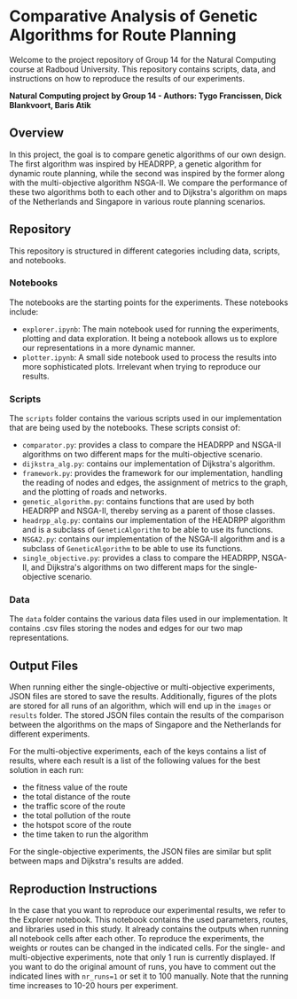 # Comparative Analysis of Genetic Algorithms for Route Planning

Welcome to the project repository of Group 14 for the Natural Computing course at Radboud University. This repository contains scripts, data, and instructions on how to reproduce the results of our experiments.

**Natural Computing project by Group 14 - Authors: Tygo Francissen, Dick Blankvoort, Baris Atik**

## Overview

In this project, the goal is to compare genetic algorithms of our own design. The first algorithm was inspired by HEADRPP, a genetic algorithm for dynamic route planning, while the second was inspired by the former along with the multi-objective algorithm NSGA-II. We compare the performance of these two algorithms both to each other and to Dijkstra's algorithm on maps of the Netherlands and Singapore in various route planning scenarios.

## Repository

This repository is structured in different categories including data, scripts, and notebooks.

### Notebooks

The notebooks are the starting points for the experiments. These notebooks include:

- `explorer.ipynb`: The main notebook used for running the experiments, plotting and data exploration. It being a notebook allows us to explore our representations in a more dynamic manner.
- `plotter.ipynb`: A small side notebook used to process the results into more sophisticated plots. Irrelevant when trying to reproduce our results.

### Scripts

The `scripts` folder contains the various scripts used in our implementation that are being used by the notebooks. These scripts consist of:

- `comparator.py`: provides a class to compare the HEADRPP and NSGA-II algorithms on two different maps for the multi-objective scenario.
- `dijkstra_alg.py`: contains our implementation of Dijkstra's algorithm.
- `framework.py`: provides the framework for our implementation, handling the reading of nodes and edges, the assignment of metrics to the graph, and the plotting of roads and networks.
- `genetic_algorithm.py`: contains functions that are used by both HEADRPP and NSGA-II, thereby serving as a parent of those classes.
- `headrpp_alg.py`: contains our implementation of the HEADRPP algorithm and is a subclass of `GeneticAlgorithm` to be able to use its functions.
- `NSGA2.py`: contains our implementation of the NSGA-II algorithm and is a subclass of `GeneticAlgorithm` to be able to use its functions.
- `single_objective.py`: provides a class to compare the HEADRPP, NSGA-II, and Dijkstra's algorithms on two different maps for the single-objective scenario.

### Data

The `data` folder contains the various data files used in our implementation. It contains .csv files storing the nodes and edges for our two map representations.

## Output Files

When running either the single-objective or multi-objective experiments, JSON files are stored to save the results. Additionally, figures of the plots are stored for all runs of an algorithm, which will end up in the `images` or `results` folder. The stored JSON files contain the results of the comparison between the algorithms on the maps of Singapore and the Netherlands for different experiments.

For the multi-objective experiments, each of the keys contains a list of results, where each result is a list of the following values for the best solution in each run:

- the fitness value of the route
- the total distance of the route
- the traffic score of the route
- the total pollution of the route
- the hotspot score of the route
- the time taken to run the algorithm

For the single-objective experiments, the JSON files are similar but split between maps and Dijkstra's results are added.

## Reproduction Instructions

In the case that you want to reproduce our experimental results, we refer to the Explorer notebook. This notebook contains the used parameters, routes, and libraries used in this study. It already contains the outputs when running all notebook cells after each other. To reproduce the experiments, the weights or routes can be changed in the indicated cells. For the single- and multi-objective experiments, note that only 1 run is currently displayed. If you want to do the original amount of runs, you have to comment out the indicated lines with `nr_runs=1` or set it to 100 manually. Note that the running time increases to 10-20 hours per experiment.
